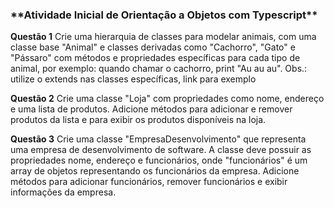 <h3>**Atividade Inicial de Orientação a Objetos com Typescript**</h3>

**Questão 1**
Crie uma hierarquia de classes para modelar animais, com uma classe base "Animal" e classes derivadas como "Cachorro", "Gato" e "Pássaro" com métodos e propriedades específicas para cada tipo de animal, por exemplo: quando chamar o cachorro, print "Au au au". Obs.: utilize o extends nas classes específicas, link para exemplo

**Questão 2**
Crie uma classe "Loja" com propriedades como nome, endereço e uma lista de produtos. Adicione métodos para adicionar e remover produtos da lista e para exibir os produtos disponíveis na loja.

**Questão 3**
Crie uma classe "EmpresaDesenvolvimento" que representa uma empresa de desenvolvimento de software. A classe deve possuir as propriedades nome, endereço e funcionários, onde "funcionários" é um array de objetos representando os funcionários da empresa. Adicione métodos para adicionar funcionários, remover funcionários e exibir informações da empresa.
